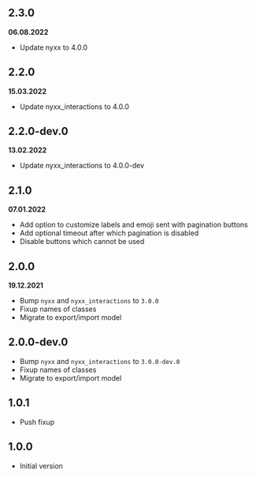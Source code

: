## 2.3.0
__06.08.2022__

- Update nyxx to 4.0.0

## 2.2.0
__15.03.2022__

- Update nyxx_interactions to 4.0.0

## 2.2.0-dev.0
__13.02.2022__

- Update nyxx_interactions to 4.0.0-dev

## 2.1.0
__07.01.2022__

- Add option to customize labels and emoji sent with pagination buttons
- Add optional timeout after which pagination is disabled
- Disable buttons which cannot be used

## 2.0.0
__19.12.2021__

- Bump `nyxx` and `nyxx_interactions`  to `3.0.0`
- Fixup names of classes
- Migrate to export/import model

## 2.0.0-dev.0

- Bump `nyxx` and `nyxx_interactions`  to `3.0.0-dev.0`
- Fixup names of classes
- Migrate to export/import model

## 1.0.1

- Push fixup

## 1.0.0

- Initial version
